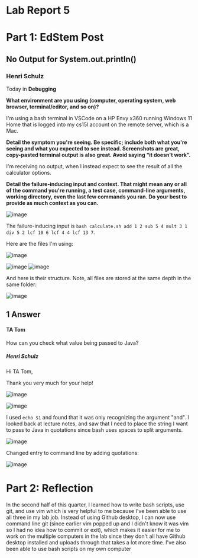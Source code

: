 # Lab Report 5 #

# Part 1: EdStem Post #

## No Output for System.out.println() ##

### Henri Schulz ###
Today in **Debugging**

**What environment are you using (computer, operating system, web browser, terminal/editor, and so on)?**

I'm using a bash terminal in VSCode on a HP Envy x360 running Windows 11 Home that is logged into my cs15l account on the remote server, which is a Mac.

**Detail the symptom you're seeing. Be specific; include both what you're seeing and what you expected to see instead. Screenshots are great, copy-pasted terminal output is also great. Avoid saying “it doesn't work”.**

I'm receiving no output, when I instead expect to see the result of all the calculator options.

**Detail the failure-inducing input and context. That might mean any or all of the command you're running, a test case, command-line arguments, working directory, even the last few commands you ran. Do your best to provide as much context as you can.**

![image](https://github.com/Irnehs/cse15l-lab-report/assets/24259613/c6110ffe-274d-434b-8f4c-125198587aaf)

The failure-inducing input is `bash calculate.sh add 1 2 sub 5 4 mult 3 1 div 5 2 lcf 10 6 lcf 4 4 lcf 13 7`.

Here are the files I'm using:

![image](https://github.com/Irnehs/cse15l-lab-report/assets/24259613/77bc07bc-8875-439f-8974-fa0d7b847205)

![image](https://github.com/Irnehs/cse15l-lab-report/assets/24259613/f001f68a-600e-4996-8f9d-34498940179d)
![image](https://github.com/Irnehs/cse15l-lab-report/assets/24259613/d724da63-1835-41b5-bacd-85d4e7450b21)


And here is their structure. Note, all files are stored at the same depth in the same folder:

![image](https://github.com/Irnehs/cse15l-lab-report/assets/24259613/ce2866f7-d0c7-4044-8c09-1e6d4385d435)

## 1 Answer ##
#### TA Tom ###

How can you check what value being passed to Java?

##### Henri Schulz ####
Hi TA Tom,

Thank you very much for your help!

![image](https://github.com/Irnehs/cse15l-lab-report/assets/24259613/b37f2dab-4fa1-4c5e-bb64-1cc7b487988c)

![image](https://github.com/Irnehs/cse15l-lab-report/assets/24259613/b8961893-c883-4ee4-9659-c3490c2118b2)

I used `echo $1` and found that it was only recognizing the argument "and". I looked back at lecture notes, and saw that I need to place the string I want to pass to Java in quotations since bash uses spaces to split arguments. 

![image](https://github.com/Irnehs/cse15l-lab-report/assets/24259613/40b46862-d343-48cd-82a3-228ef46fb45f)

Changed entry to command line by adding quotations:

![image](https://github.com/Irnehs/cse15l-lab-report/assets/24259613/3ea3ad4e-dd45-4b8f-bc6a-eaa11a81a4f9)


# Part 2: Reflection #

In the second half of this quarter, I learned how to write bash scripts, use git, and use vim which is very helpful to me because I've been able to use all three in my lab job. Instead of using Github desktop, I can now use command line git (since earlier vim popped up and I didn't know it was vim so I had no idea how to commit or exit), which makes it easier for me to work on the multiple computers in the lab since they don't all have Github desktop installed and uploads through that takes a lot more time. I've also been able to use bash scripts on my own computer




